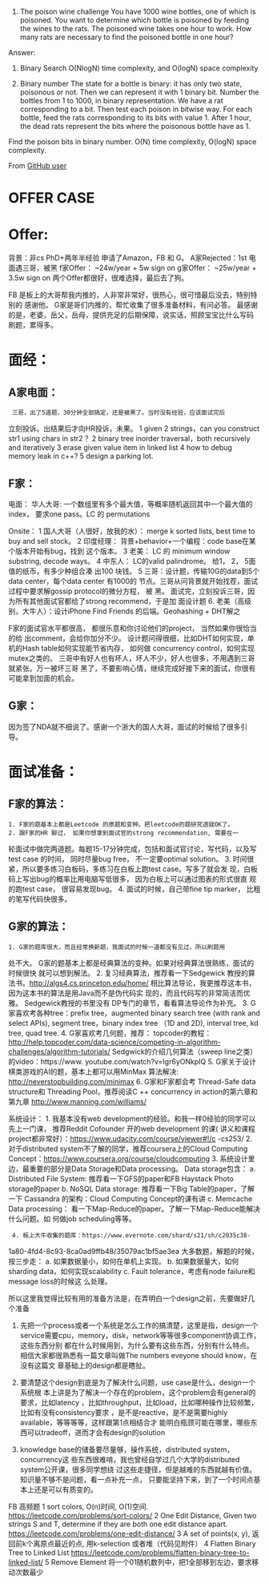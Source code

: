 1. The poison wine challenge
You have 1000 wine bottles, one of which is poisoned. You want to determine which bottle is 
poisoned by feeding the wines to the rats. The poisoned wine takes one hour to work. How many 
rats are necessary to find the poisoned bottle in one hour?

Answer:
1) Binary Search
O(NlogN) time complexity, and O(logN) space complexity

2) Binary number
The state for a bottle is binary: it has only two state, poisonous or not. Then we can 
represent it with 1 binary bit. Number the bottles from 1 to 1000, in binary representation.
We have a rat corresponding to a bit. Then test each poison in bitwise way. For each bottle, 
feed the rats corresponding to its bits with value 1. 
After 1 hour, the dead rats represent the bits where the poisonous bottle have as 1.

Find the poison bits in binary number.
O(N) time complexity, O(logN) space complexity.

From [GitHub user](https://raw.githubusercontent.com/UmassJin/Leetcode/master/Design/%E9%9D%A2%E7%BB%8F%E5%88%86%E4%BA%AB0616.py)

OFFER CASE
==============================================================================================

Offer:
=====
背景：非cs PhD+两年半经验
申请了Amazon，FB 和 G。
A家Rejected：1st 电面遇三哥，被黑
f家Offer：        ~24w/year + 5w sign on
g家Offer：       ~25w/year + 3.5w sign on
两个Offer都很好，很难选择，最后去了狗。

FB 是板上的大哥帮我内推的，人非常非常好，很热心，很可惜最后没去，特别特别的
感谢他。
G家是哥们内推的，帮忙收集了很多准备材料，有问必答。
最感谢的是，老婆，岳父，岳母，提供充足的后期保障，说实话，照顾宝宝比什么写码
刷题，累得多。


面经：
====
A家电面：
-----------
     三哥，出了5道题，30分钟全部搞定，还是被黑了。当时没有经验，应该面试完后
立刻投诉。出结果后才向HR投诉，未果。
     1 given 2 strings，can you construct str1 using chars in str2？
     2 binary tree inorder traversal，both recursively and iteratively
     3 erase given value item in linked list 
     4 how to debug memory leak in c++?
     5 design a parking lot.

F家：
-------
电面：
     华人大哥: 一个数组里有多个最大值，等概率随机返回其中一个最大值的index，
要求one pass。LC 的 permutations

Onsite：
     1 国人大哥（人很好，放我的水）： merge k sorted lists, best time to buy
and sell stock。
     2 印度经理： 背景+behavior+一个编程：code base在某个版本开始有bug，找到
这个版本。
     3 老美： LC 的 minimum window substring, decode ways。
     4 中东人： LC的valid palindrome。 给1， 2， 5面值的纸币，有多少种组合凑
出100 块钱。
     5 三哥：设计题，传输10G的data到5个data center，每个data center 有1000的
节点。三哥从问背景就开始找茬，面试过程中要求解gossip protocol的微分方程， 被
黑。
     面试完，立刻投诉三哥，因为所有其他面试官都给了strong recommend，于是加
面设计题
     6. 老美（高级别，大牛人）：设计iPhone Find Friends 的后端。Geohashing +
DHT解之

F家的面试官水平都很高， 都很乐意和你讨论他们的project， 当然如果你很恰当的给
出comment，会给你加分不少。
设计题问得很细，比如DHT如何实现，单机的Hash table如何实现能节省内存， 如何做
concurrency control，如何实现mutex之类的。
三哥中有好人也有坏人，坏人不少，好人也很多，不用遇到三哥就紧张。万一被坏三哥
黑了，不要影响心情，继续完成好接下来的面试，你很有可能拿到加面的机会。

G家：
--------
因为签了NDA就不细说了。感谢一个浙大的国人大哥，面试的时候给了很多引导。


面试准备：
========
F家的算法：
----------------
    1. F家的题基本上都是Leetcode 的原题和变种。把leetcode的题研究透就OK了。
    2. 跟F家的HR 聊过， 如果你想拿到面试官的strong recommendation, 需要在一
轮面试中做完两道题。每题15-17分钟完成，包括和面试官讨论，写代码，以及写test 
case 的时间， 同时尽量bug free， 不一定要optimal solution。 
    3. 时间很紧，所以要多练习白板码，多练习在白板上跑test case。写多了就会发
现，白板码上写出bug的概率比用电脑写低很多， 因为白板上可以通过图表的形式很直
观的跑test case， 很容易发现bug。
    4. 面试的时候，自己带fine tip marker， 比粗的笔写代码快很多。

G家的算法：
--------------
    1. G家的题库很大，而且经常换新题，我面试的时候一道都没有见过，所以刷题用
处不大。
       G家的题基本上都是经典算法的变种。如果对经典算法很熟练，面试的时候很快
就可以想到解法。
   2. 复习经典算法，推荐看一下Sedgewick 教授的算法书。http://algs4.cs.princeton.edu/home/
        相比算法导论，我更推荐这本书，因为这本书的算法是用Java而不是伪代码实
现的，而且代码写的非常简洁而优雅。
        Sedgewick教授的书里没有 DP专门的章节，看看算法导论作为补充。
    3. G家喜欢考各种tree：prefix tree，augmented binary search tree (with 
rank and select APIs), segment tree，binary index tree （1D and 2D), 
interval tree, kd tree, quad tree. 
    4. G家喜欢考几何题，推荐：
           topcoder的教程：http://help.topcoder.com/data-science/competing-in-algorithm-challenges/algorithm-tutorials/
           Sedgwick的介绍几何算法（sweep line之类）的video：https://www.
youtube.com/watch?v=Igr6yONkpIQ
    5. G家关于设计棋类游戏的AI的题，基本上都可以用MinMax 算法解决: http://neverstopbuilding.com/minimax
    6. G家和F家都会考 Thread-Safe data structure和 Threading Pool，推荐阅读C
++ concurrency in action的第六章和第九章 http://www.manning.com/williams/

系统设计：
     1. 我基本没有web development的经验。和我一样0经验的同学可以先上一门课，
推荐Reddit Cofounder 开的web development
的课( 讲义和课程project都非常好）：https://www.udacity.com/course/viewer#!/c
-cs253/ 
     2. 对于distributed system不了解的同学，推荐coursera上的Cloud Computing 
Concept：https://www.coursera.org/course/cloudcomputing
     3. 系统设计里边，最重要的部分是Data Storage和Data processing。
         Data storage包含：
              a. Distributed File System: 推荐看一下GFS的paper和FB Haystack 
Photo storage的paper
              b. NoSQL Data storage: 推荐看一下Big Table的paper，了解一下
Cassandra 的架构：Cloud Computing Concept的课有讲
              c. Memcache
         Data processing：
              看一下Map-Reduce的paper。了解一下Map-Reduce能解决什么问题。如
何做job scheduling等等。

     4. 板上大牛收集的题库：https://www.evernote.com/shard/s21/sh/c2035c38-
1a80-4fd4-8c93-8ca0ad9ffb48/35079ac1bf5ae3ea
         大多数题，解题的时候，按三步走：
               a. 如果数据量小，如何在单机上实现。
               b. 如果数据量大，如何sharding data，如何实现scalability
               c. Fault tolerance，考虑有node failure和message loss的时候这
么处理。



所以这里我觉得比较有用的准备方法是，在弄明白一个design之前，先要做好几个准备

1. 先把一个process或者一个系统是怎么工作的搞清楚，这里是指，design一个
service需要cpu，memory，disk，network等等很多component协调工作，这些东西分别
都在什么时候用到，为什么要有这些东西，分别有什么特点。
相信大家都很熟悉有一篇文章叫做The numbers eveyone should know，在没有这篇文
章基础上的design都是瞎扯。

2. 要清楚这个design到底是为了解决什么问题，use case是什么，design一个系统根
本上讲是为了解决一个存在的problem，这个problem会有general的要求，比如latency
，比如throughput，比如load，比如哪种操作比较频繁，比如有没有consistency要求
，是不是reactive，是不是需要highly available，等等等等，这样跟第1点相结合才
能明白瓶颈可能在哪里，哪些东西可以tradeoff，进而才会有design的solution

3. knowledge base的储备要尽量够，操作系统，distributed system，concurrency这
些东西很难啃，我也曾经自学过几个大学的distributed system公开课，很多同学想绕
过这些走捷径，但是越难的东西就越有价值。知识量不够不是问题，看一点补充一点，
只要能坚持下来，到了一个时间点基本上还是可以有质变的。


FB 高频题
1 sort colors, O(n)时间, O(1)空间.      https://leetcode.com/problems/sort-colors/
2 One Edit Distance, Given two strings S and T, determine if they are both one edit distance apart.       https://leetcode.com/problems/one-edit-distance/
3 A set of points(x, y), 返回前k个离原点最近的点, 用k-selection 或者堆（代码见附件）
4 Flatten Binary Tree to Linked List   https://leetcode.com/problems/flatten-binary-tree-to-linked-list/
5 Remove Element 将一个01随机数列中，把1全部移到左边，要求移动次数最少
